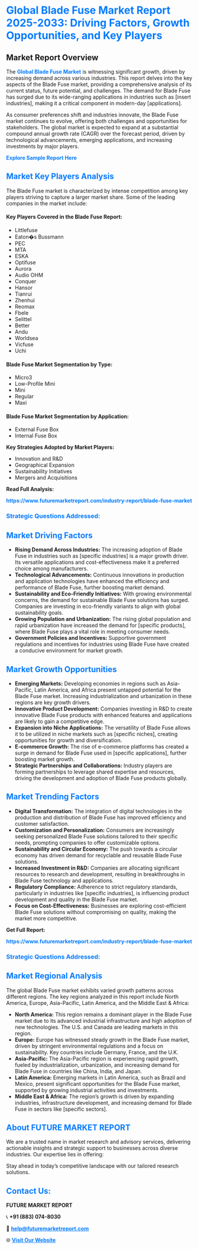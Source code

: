 <h1 style="color: #007BFF;">Global Blade Fuse Market Report 2025-2033: Driving Factors, Growth Opportunities, and Key Players</h1>

<section id="overview">
<h2>Market Report Overview</h2>
<p>The <a href="https://www.futuremarketreport.com/industry-report/blade-fuse-market" style="color: #007BFF; text-decoration: none;"><strong>Global Blade Fuse Market</strong></a> is witnessing significant growth, driven by increasing demand across various industries. This report delves into the key aspects of the Blade Fuse market, providing a comprehensive analysis of its current status, future potential, and challenges. The demand for Blade Fuse has surged due to its wide-ranging applications in industries such as [insert industries], making it a critical component in modern-day [applications].</p>
<p>As consumer preferences shift and industries innovate, the Blade Fuse market continues to evolve, offering both challenges and opportunities for stakeholders. The global market is expected to expand at a substantial compound annual growth rate (CAGR) over the forecast period, driven by technological advancements, emerging applications, and increasing investments by major players.</p>
</section>

<section id="overview">
<p><a href="https://www.futuremarketreport.com/request-sample/reportId=84927" style="color: #007BFF; text-decoration: none;"><strong>Explore Sample Report Here</strong></a></p>
</section>

<section id="key-players">
<h2 style="color: #007BFF;">Market Key Players Analysis</h2>
<p>The Blade Fuse market is characterized by intense competition among key players striving to capture a larger market share. Some of the leading companies in the market include:</p>
<h4>Key Players Covered in the Blade Fuse Report:</h4>
<ul><li>Littlefuse</li><li>Eaton�s Bussmann</li><li>PEC</li><li>MTA</li><li>ESKA</li><li>Optifuse</li><li>Aurora</li><li>Audio OHM</li><li>Conquer</li><li>Hansor</li><li>Tianrui</li><li>Zhenhui</li><li>Reomax</li><li>Fbele</li><li>Selittel</li><li>Better</li><li>Andu</li><li>Worldsea</li><li>Vicfuse</li><li>Uchi</li></ul>
<h4>Blade Fuse Market Segmentation by Type:</h4>
<ul><li>Micro3</li><li>Low-Profile Mini</li><li>Mini</li><li>Regular</li><li>Maxi</li></ul>

<h4>Blade Fuse Market Segmentation by Application:</h4>
<ul><li>External Fuse Box</li><li>Internal Fuse Box</li></ul>
<p><strong>Key Strategies Adopted by Market Players:</strong></p>
<ul>
<li>Innovation and R&D</li>
<li>Geographical Expansion</li>
<li>Sustainability Initiatives</li>
<li>Mergers and Acquisitions</li>
</ul>
</section>

<section>
<p><strong>Read Full Analysis: </strong></p><a href="https://www.futuremarketreport.com/industry-report/blade-fuse-market" style="color: #007BFF; text-decoration: none;"><strong>https://www.futuremarketreport.com/industry-report/blade-fuse-market</strong></a>
<h3 style="color: #007BFF;">Strategic Questions Addressed:</h3>
</section>

<section id="driving-factors">
<h2 style="color: #007BFF;">Market Driving Factors</h2>
<ul>
<li><strong>Rising Demand Across Industries:</strong> The increasing adoption of Blade Fuse in industries such as [specific industries] is a major growth driver. Its versatile applications and cost-effectiveness make it a preferred choice among manufacturers.</li>
<li><strong>Technological Advancements:</strong> Continuous innovations in production and application technologies have enhanced the efficiency and performance of Blade Fuse, further boosting market demand.</li>
<li><strong>Sustainability and Eco-Friendly Initiatives:</strong> With growing environmental concerns, the demand for sustainable Blade Fuse solutions has surged. Companies are investing in eco-friendly variants to align with global sustainability goals.</li>
<li><strong>Growing Population and Urbanization:</strong> The rising global population and rapid urbanization have increased the demand for [specific products], where Blade Fuse plays a vital role in meeting consumer needs.</li>
<li><strong>Government Policies and Incentives:</strong> Supportive government regulations and incentives for industries using Blade Fuse have created a conducive environment for market growth.</li>
</ul>
</section>

<section id="growth-opportunities">
<h2 style="color: #007BFF;">Market Growth Opportunities</h2>
<ul>
<li><strong>Emerging Markets:</strong> Developing economies in regions such as Asia-Pacific, Latin America, and Africa present untapped potential for the Blade Fuse market. Increasing industrialization and urbanization in these regions are key growth drivers.</li>
<li><strong>Innovative Product Development:</strong> Companies investing in R&D to create innovative Blade Fuse products with enhanced features and applications are likely to gain a competitive edge.</li>
<li><strong>Expansion into Niche Applications:</strong> The versatility of Blade Fuse allows it to be utilized in niche markets such as [specific niches], creating opportunities for growth and diversification.</li>
<li><strong>E-commerce Growth:</strong> The rise of e-commerce platforms has created a surge in demand for Blade Fuse used in [specific applications], further boosting market growth.</li>
<li><strong>Strategic Partnerships and Collaborations:</strong> Industry players are forming partnerships to leverage shared expertise and resources, driving the development and adoption of Blade Fuse products globally.</li>
</ul>
</section>

<section id="trending-factors">
<h2 style="color: #007BFF;">Market Trending Factors</h2>
<ul>
<li><strong>Digital Transformation:</strong> The integration of digital technologies in the production and distribution of Blade Fuse has improved efficiency and customer satisfaction.</li>
<li><strong>Customization and Personalization:</strong> Consumers are increasingly seeking personalized Blade Fuse solutions tailored to their specific needs, prompting companies to offer customizable options.</li>
<li><strong>Sustainability and Circular Economy:</strong> The push towards a circular economy has driven demand for recyclable and reusable Blade Fuse solutions.</li>
<li><strong>Increased Investment in R&D:</strong> Companies are allocating significant resources to research and development, resulting in breakthroughs in Blade Fuse technology and applications.</li>
<li><strong>Regulatory Compliance:</strong> Adherence to strict regulatory standards, particularly in industries like [specific industries], is influencing product development and quality in the Blade Fuse market.</li>
<li><strong>Focus on Cost-Effectiveness:</strong> Businesses are exploring cost-efficient Blade Fuse solutions without compromising on quality, making the market more competitive.</li>
</ul>
</section>

<section>
<p><strong>Get Full Report: </strong></p><a href="https://www.futuremarketreport.com/industry-report/blade-fuse-market" style="color: #007BFF; text-decoration: none;"><strong>https://www.futuremarketreport.com/industry-report/blade-fuse-market</strong></a>
<h3 style="color: #007BFF;">Strategic Questions Addressed:</h3>
</section>


<section id="regional-analysis">
<h2 style="color: #007BFF;">Market Regional Analysis</h2>
<p>The global Blade Fuse market exhibits varied growth patterns across different regions. The key regions analyzed in this report include North America, Europe, Asia-Pacific, Latin America, and the Middle East & Africa:</p>
<ul>
<li><strong>North America:</strong> This region remains a dominant player in the Blade Fuse market due to its advanced industrial infrastructure and high adoption of new technologies. The U.S. and Canada are leading markets in this region.</li>
<li><strong>Europe:</strong> Europe has witnessed steady growth in the Blade Fuse market, driven by stringent environmental regulations and a focus on sustainability. Key countries include Germany, France, and the U.K.</li>
<li><strong>Asia-Pacific:</strong> The Asia-Pacific region is experiencing rapid growth, fueled by industrialization, urbanization, and increasing demand for Blade Fuse in countries like China, India, and Japan.</li>
<li><strong>Latin America:</strong> Emerging markets in Latin America, such as Brazil and Mexico, present significant opportunities for the Blade Fuse market, supported by growing industrial activities and investments.</li>
<li><strong>Middle East & Africa:</strong> The region’s growth is driven by expanding industries, infrastructure development, and increasing demand for Blade Fuse in sectors like [specific sectors].</li>
</ul>
</section>

<footer>
<h2 style="color: #007BFF;">About FUTURE MARKET REPORT</h2>
<p>We are a trusted name in market research and advisory services, delivering actionable insights and strategic support to businesses across diverse industries. Our expertise lies in offering:</p>

<p>Stay ahead in today’s competitive landscape with our tailored research solutions.</p>

<h2 style="color: #007BFF;">Contact Us:</h2>
<p><strong>FUTURE MARKET REPORT</strong></p>
<p>📞 <strong>+91 (883) 074-8030</strong></p>
<p>📧 <strong><a href="mailto:help@futuremarketreport.com" style="color: #007BFF;">help@futuremarketreport.com</a></strong></p>
<p>🌐 <strong><a href="https://www.futuremarketreport.com/" style="color: #007BFF;">Visit Our Website</a></strong></p>
</footer>